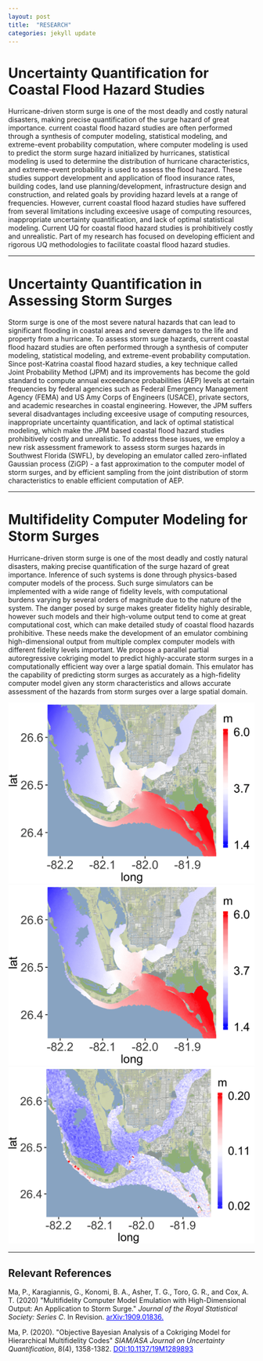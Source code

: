 ```yaml
---
layout: post
title:  "RESEARCH"
categories: jekyll update
---
```


Uncertainty Quantification for Coastal Flood Hazard Studies
======

Hurricane-driven storm surge is one of the most deadly and costly natural disasters, making precise quantification of the surge hazard of great importance. current coastal flood hazard studies are often performed through a synthesis of computer modeling, statistical modeling, and extreme-event probability computation, where computer modeling is used to predict the storm surge hazard initialized by hurricanes, statistical modeling is used to determine the distribution of hurricane characteristics, and extreme-event probability is used to assess the flood hazard. These studies support development and application of flood insurance rates, building codes, land use planning/development, infrastructure design and construction, and related goals by providing hazard levels at a range of frequencies. However, current coastal flood hazard studies have suffered from several limitations including exceesive usage of computing resources, inappropriate uncertainty quantification, and lack of optimal statistical modeling. Current UQ for coastal flood hazard studies is prohibitively costly and unrealistic. Part of my research has focused on developing efficient and rigorous UQ methodologies to facilitate coastal flood hazard studies.  



------
Uncertainty Quantification in Assessing Storm Surges 
===
Storm surge is one of the most severe natural hazards that can lead to significant flooding in coastal areas and severe damages to the life and property from a hurricane. To assess storm surge hazards, current coastal flood hazard studies are often performed through a synthesis of computer modeling, statistical modeling, and extreme-event probability computation.  Since post-Katrina coastal flood hazard studies, a key technique called Joint Probability Method (JPM) and its improvements has become the gold standard to compute annual exceedance probabilities (AEP) levels at certain frequencies by federal agencies such as Federal Emergency Management Agency (FEMA) and US Amy Corps of Engineers (USACE), private sectors, and academic researches in coastal engineering. However, the JPM  suffers several disadvantages including exceesive usage of computing resources, inappropriate uncertainty quantification, and lack of optimal statistical modeling, which make the JPM based coastal flood hazard studies prohibitively costly and unrealistic. To address these issues, we employ a new risk assessment framework to assess storm surges hazards in Southwest Florida (SWFL), by developing an emulator called zero-inflated Gaussian process (ZiGP) - a fast approximation to the computer model of storm surges, and by efficient sampling from the joint distribution of storm characteristics to enable efficient computation of AEP. 


------
Multifidelity Computer Modeling for Storm Surges
===
Hurricane-driven storm surge is one of the most deadly and costly natural disasters, making precise quantification of the surge hazard of great importance. Inference of such systems is done through physics-based computer models of the process. Such surge simulators can be implemented with a wide range of fidelity levels, with computational burdens varying by several orders of magnitude due to the nature of the system. The danger posed by surge makes greater fidelity highly desirable, however such models and their high-volume output tend to come at great computational cost, which can make detailed study of coastal flood hazards prohibitive. These needs make the development of an emulator combining high-dimensional output from multiple complex computer models with different fidelity levels important. We propose a parallel partial autoregressive cokriging model to predict highly-accurate storm surges in a computationally efficient way over a large spatial domain. This emulator has the capability of predicting storm surges as accurately as a high-fidelity computer model given any storm characteristics and allows accurate assessment of the hazards from storm surges over a large spatial domain.

![SWAN+ADCIRC simulation](/images/map_tesing_run_161_selected_LHS4A.png)
![PP cokriging predictions](/images/map_predmu_run_161_selected_LHS4A.png)
![PP cokriging standard Errors](/images/map_predSE_run_161_selected_LHS4A.png)



------
Relevant References 
------
<!-- Ma, P., Berger, J. O., Asher, T. G., Toro, G. R., and Cox, A. T. "Uncertainty Quantification in Assessing Storm Surges". In preparation. -->


Ma, P., Karagiannis, G., Konomi, B. A., Asher, T. G., Toro, G. R., and Cox, A. T. (2020) "Multifidelity Computer Model Emulation with High-Dimensional Output: An Application to Storm Surge." <em>Journal of the Royal Statistical Society: Series C</em>. In Revision. <a href="https://arxiv.org/abs/1909.01836" target="blank" style="color:blue;">arXiv:1909.01836.</a>

Ma, P. (2020). "Objective Bayesian Analysis of a Cokriging Model for Hierarchical Multifidelity Codes" <em>SIAM/ASA Journal on Uncertainty Quantification</em>, 8(4), 1358-1382. <a href="https://doi.org/10.1137/19M1289893" style="color:blue;">DOI:10.1137/19M1289893
